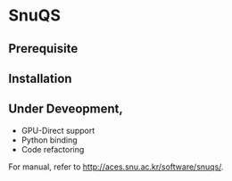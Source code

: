 # SnuQS

## Prerequisite

## Installation


## Under Deveopment,
- GPU-Direct support
- Python binding
- Code refactoring


For manual, refer to http://aces.snu.ac.kr/software/snuqs/.
